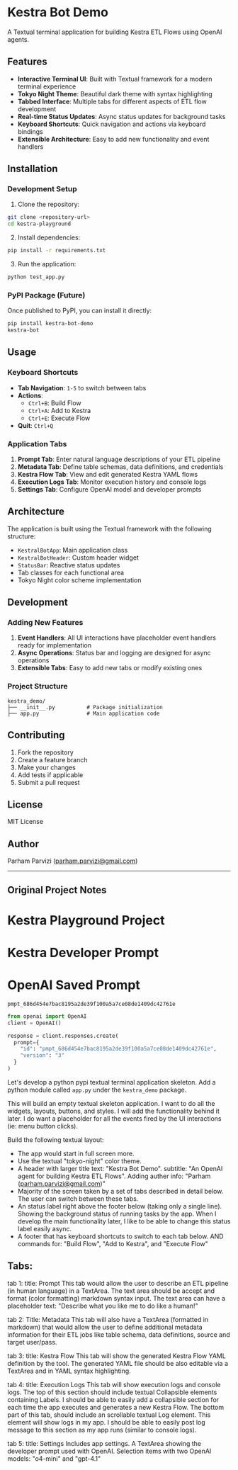 # Kestra Bot Demo

A Textual terminal application for building Kestra ETL Flows using OpenAI agents.

## Features

- **Interactive Terminal UI**: Built with Textual framework for a modern terminal experience
- **Tokyo Night Theme**: Beautiful dark theme with syntax highlighting
- **Tabbed Interface**: Multiple tabs for different aspects of ETL flow development
- **Real-time Status Updates**: Async status updates for background tasks
- **Keyboard Shortcuts**: Quick navigation and actions via keyboard bindings
- **Extensible Architecture**: Easy to add new functionality and event handlers

## Installation

### Development Setup

1. Clone the repository:
```bash
git clone <repository-url>
cd kestra-playground
```

2. Install dependencies:
```bash
pip install -r requirements.txt
```

3. Run the application:
```bash
python test_app.py
```

### PyPI Package (Future)

Once published to PyPI, you can install it directly:
```bash
pip install kestra-bot-demo
kestra-bot
```

## Usage

### Keyboard Shortcuts

- **Tab Navigation**: `1-5` to switch between tabs
- **Actions**: 
  - `Ctrl+B`: Build Flow
  - `Ctrl+A`: Add to Kestra
  - `Ctrl+E`: Execute Flow
- **Quit**: `Ctrl+Q`

### Application Tabs

1. **Prompt Tab**: Enter natural language descriptions of your ETL pipeline
2. **Metadata Tab**: Define table schemas, data definitions, and credentials
3. **Kestra Flow Tab**: View and edit generated Kestra YAML flows
4. **Execution Logs Tab**: Monitor execution history and console logs
5. **Settings Tab**: Configure OpenAI model and developer prompts

## Architecture

The application is built using the Textual framework with the following structure:

- `KestralBotApp`: Main application class
- `KestralBotHeader`: Custom header widget
- `StatusBar`: Reactive status updates
- Tab classes for each functional area
- Tokyo Night color scheme implementation

## Development

### Adding New Features

1. **Event Handlers**: All UI interactions have placeholder event handlers ready for implementation
2. **Async Operations**: Status bar and logging are designed for async operations
3. **Extensible Tabs**: Easy to add new tabs or modify existing ones

### Project Structure

```
kestra_demo/
├── __init__.py          # Package initialization
├── app.py               # Main application code
```

## Contributing

1. Fork the repository
2. Create a feature branch
3. Make your changes
4. Add tests if applicable
5. Submit a pull request

## License

MIT License

## Author

Parham Parvizi (parham.parvizi@gmail.com)

---

## Original Project Notes

# Kestra Playground Project

# Kestra Developer Prompt

# OpenAI Saved Prompt

`pmpt_686d454e7bac8195a2de39f100a5a7ce08de1409dc42761e`

```python
from openai import OpenAI
client = OpenAI()

response = client.responses.create(
  prompt={
    "id": "pmpt_686d454e7bac8195a2de39f100a5a7ce08de1409dc42761e",
    "version": "3"
  }
)
```



Let's develop a python pypi textual terminal application skeleton. Add a python module called `app.py` under the `kestra_demo` package.

This will build an empty textual skeleton application. I want to do all the widgets, layouts, buttons, and styles. I will add the functionality behind it later. I do want a placeholder for all the events fired by the UI interactions (ie: menu button clicks).

Build the following textual layout:
- The app would start in full screen more.
- Use the textual "tokyo-night" color theme.
- A header with larger title text: "Kestra Bot Demo". subtitle: "An OpenAI agent for building Kestra ETL Flows". Adding auther info: "Parham (parham.parvizi@gmail.com)"
- Majority of the screen taken by a set of tabs described in detail below. The user can switch between these tabs.
- An status label right above the footer below (taking only a single line). Showing the background status of running tasks by the app. When I develop the main functionality later, I like to be able to change this status label easily async. 
- A footer that has keyboard shortcuts to switch to each tab below. AND commands for: "Build Flow", "Add to Kestra", and "Execute Flow"

Tabs:
----
tab 1: 
title: Prompt
This tab would allow the user to describe an ETL pipeline (in human language) in a TextArea. The text area should be accept and format (color formatting) markdown syntax input. 
The text area can have a placeholder text: "Describe what you like me to do like a human!"

tab 2:
Title: Metadata
This tab will also have a TextArea (formatted in markdown) that would allow the user to define additional metadata information for their ETL jobs like table schema, data definitions, source and target user/pass.

tab 3:
title: Kestra Flow
This tab will show the generated Kestra Flow YAML definition by the tool. The generated YAML file should be also editable via a TextArea and in YAML syntax highlighting.

tab 4:
title: Execution Logs
This tab will show execution logs and console logs. The top of this section should include textual Collapsible elements containing Labels. I should be able to easily add a collapsible section for each time the app executes and generates a new Kestra Flow. 
The bottom part of this tab, should include an scrollable textual Log element. This element will show logs in my app. I should be able to easily post log message to this section as my app runs (similar to console logs).

tab 5:
title: Settings
Includes app settings. A TextArea showing the developer prompt used with OpenAI. Selection items with two OpenAI models: "o4-mini" and "gpt-4.1"